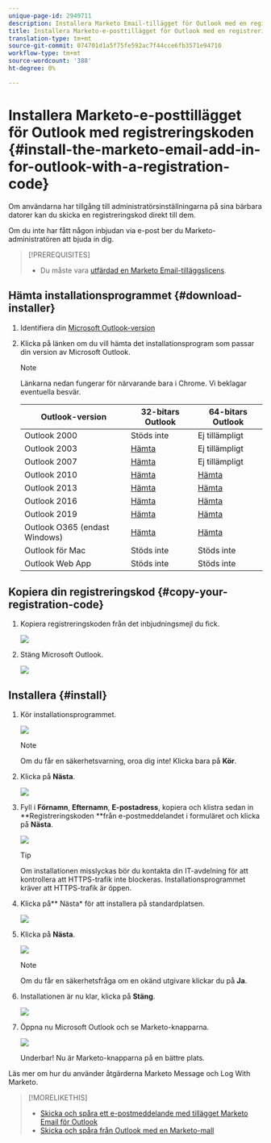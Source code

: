 ```yaml
---
unique-page-id: 2949711
description: Installera Marketo Email-tillägget för Outlook med en registreringskod - Marketo Docs - Produktdokumentation
title: Installera Marketo-e-posttillägget för Outlook med en registreringskod
translation-type: tm+mt
source-git-commit: 074701d1a5f75fe592ac7f44cce6fb3571e94710
workflow-type: tm+mt
source-wordcount: '388'
ht-degree: 0%

---
```



# Installera Marketo-e-posttillägget för Outlook med registreringskoden {#install-the-marketo-email-add-in-for-outlook-with-a-registration-code}

Om användarna har tillgång till administratörsinställningarna på sina bärbara datorer kan du skicka en registreringskod direkt till dem.

Om du inte har fått någon inbjudan via e-post ber du Marketo-administratören att bjuda in dig.

>[!PREREQUISITES]
>
>* Du måste vara [utfärdad en Marketo Email-tilläggslicens](issue-a-marketo-email-add-in-license.md).

>



## Hämta installationsprogrammet {#download-installer}

1. Identifiera din [Microsoft Outlook-version](http://support.office.com/en-us/article/what-version-of-outlook-do-i-have-b3a9568c-edb5-42b9-9825-d48d82b2257c)
1. Klicka på länken om du vill hämta det installationsprogram som passar din version av Microsoft Outlook.

   >[!NOTE]
   >
   >Länkarna nedan fungerar för närvarande bara i Chrome. Vi beklagar eventuella besvär.

   | Outlook-version | 32-bitars Outlook | 64-bitars Outlook |
   |---|---|---|
   | Outlook 2000 | Stöds inte | Ej tillämpligt |
   | Outlook 2003 | [Hämta](http://munchkin.marketo.net/MarketoAddInSetup32.msi) | Ej tillämpligt |
   | Outlook 2007 | [Hämta](http://munchkin.marketo.net/MarketoAddInSetup32.msi) | Ej tillämpligt |
   | Outlook 2010 | [Hämta](http://munchkin.marketo.net/MarketoAddInSetup32.msi) | [Hämta](http://munchkin.marketo.net/MarketoAddInSetup64.msi) |
   | Outlook 2013 | [Hämta](http://munchkin.marketo.net/MarketoAddInSetup32.msi) | [Hämta](http://munchkin.marketo.net/MarketoAddInSetup64.msi) |
   | Outlook 2016 | [Hämta](http://munchkin.marketo.net/MarketoAddInSetup32.msi) | [Hämta](http://munchkin.marketo.net/MarketoAddInSetup64.msi) |
   | Outlook 2019 | [Hämta](http://munchkin.marketo.net/MarketoAddInSetup32.msi) | [Hämta](http://munchkin.marketo.net/MarketoAddInSetup64.msi) |
   | Outlook O365 (endast Windows) | [Hämta](http://munchkin.marketo.net/MarketoAddInSetup32.msi) | [Hämta](http://munchkin.marketo.net/MarketoAddInSetup64.msi) |
   | Outlook för Mac | Stöds inte | Stöds inte |
   | Outlook Web App | Stöds inte | Stöds inte |

## Kopiera din registreringskod {#copy-your-registration-code}

1. Kopiera registreringskoden från det inbjudningsmejl du fick.

   ![](assets/image2016-7-22-10-3a45-3a10.png)

1. Stäng Microsoft Outlook.

   ![](assets/ent-key-close-outlook-hand.png)

## Installera {#install}

1. Kör installationsprogrammet.

   ![](assets/image2016-7-25-10-3a23-3a33.png)

   >[!NOTE]
   >
   >Om du får en säkerhetsvarning, oroa dig inte! Klicka bara på **Kör**.

1. Klicka på **Nästa**.

   ![](assets/welcome-to-the-setup-wizard-hand.png)

1. Fyll i **Förnamn**, **Efternamn**, **E-postadress**, kopiera och klistra sedan in **Registreringskoden **från e-postmeddelandet i formuläret och klicka på **Nästa**.

   ![](assets/enter-your-information-hands.png)

   >[!TIP]
   >
   >Om installationen misslyckas bör du kontakta din IT-avdelning för att kontrollera att HTTPS-trafik inte blockeras. Installationsprogrammet kräver att HTTPS-trafik är öppen.

1. Klicka på** Nästa* för att installera på standardplatsen.

   ![](assets/select-installation-folder-hand.png)

1. Klicka på **Nästa**.

   ![](assets/confirm-installation-hand.png)

   >[!NOTE]
   >
   >Om du får en säkerhetsfråga om en okänd utgivare klickar du på **Ja**.

1. Installationen är nu klar, klicka på **Stäng**.

   ![](assets/image2014-9-23-15-3a52-3a11.png)

1. Öppna nu Microsoft Outlook och se Marketo-knapparna.

   ![](assets/image2016-8-24-15-3a47-3a38.png)

   Underbar! Nu är Marketo-knapparna på en bättre plats.

Läs mer om hur du använder åtgärderna Marketo Message och Log With Marketo.

>[!MORELIKETHIS]
>
>* [Skicka och spåra ett e-postmeddelande med tillägget Marketo Email för Outlook](send-and-track-an-email-with-the-email-add-in-for-outlook.md)
>* [Skicka och spåra från Outlook med en Marketo-mall](send-and-track-from-outlook-using-a-marketo-template.md)

>



